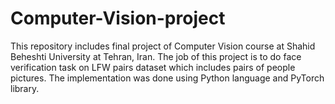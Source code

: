# Computer-Vision-project
This repository includes final project of Computer Vision course at Shahid Beheshti University at Tehran, Iran.
The job of this project is to do face verification task on LFW pairs dataset which includes pairs of people pictures.
The implementation was done using Python language and PyTorch library.
